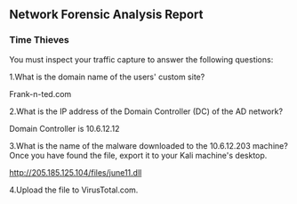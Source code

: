 ## Network Forensic Analysis Report
### Time Thieves

You must inspect your traffic capture to answer the following questions:

1.What is the domain name of the users' custom site?

Frank-n-ted.com

2.What is the IP address of the Domain Controller (DC) of the AD network?

Domain Controller is 10.6.12.12

3.What is the name of the malware downloaded to the 10.6.12.203 machine?
Once you have found the file, export it to your Kali machine's desktop.

http://205.185.125.104/files/june11.dll

4.Upload the file to VirusTotal.com.
